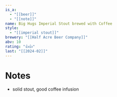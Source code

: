 ```yaml
---
is_a:
  - "[[beer]]"
  - "[[note]]"
name: Big Hugs Imperial Stout brewed with Coffee
style:
  - "[[imperial stout]]"
brewery: "[[Half Acre Beer Company]]"
abv: 10
rating: "👍👍"
last: "[[2024-02]]"
---
```

# Notes
- solid stout, good coffee infusion
